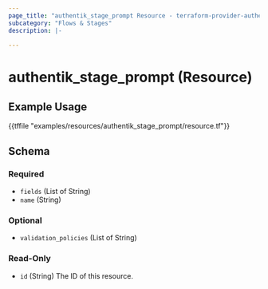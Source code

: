 ```yaml
---
page_title: "authentik_stage_prompt Resource - terraform-provider-authentik"
subcategory: "Flows & Stages"
description: |-
  
---
```


# authentik_stage_prompt (Resource)



## Example Usage

{{tffile "examples/resources/authentik_stage_prompt/resource.tf"}}

<!-- schema generated by tfplugindocs -->
## Schema

### Required

- `fields` (List of String)
- `name` (String)

### Optional

- `validation_policies` (List of String)

### Read-Only

- `id` (String) The ID of this resource.


